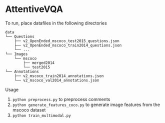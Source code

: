 # AttentiveVQA

To run, place datafiles in the following directories

    data
    └── Questions
        ├── v2_OpenEnded_mscoco_test2015_questions.json
        ├── v2_OpenEnded_mscoco_train2014_questions.json
        └── ...
    └── Images
        └── mscoco
            ├── merged2014
            └── test2015
    └── Annotations
        ├── v2_mscoco_train2014_annotations.json
        └── v2_mscoco_val2014_annotations.json
        
Usage
1. `python preprocess.py` to preprocess comments
2. `python generate_features_coco.py` to generate image features from the mscoco dataset
3. `python train_multimodal.py`
            

